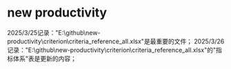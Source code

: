 # new productivity
2025/3/25记录："E:\github\new-productivity\criterion\criteria_reference_all.xlsx"是最重要的文件；
2025/3/26记录："E:\github\new-productivity\criterion\criteria_reference_all.xlsx"的"指标体系"表是更新的内容；